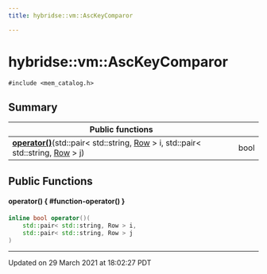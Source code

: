 ```yaml
---
title: hybridse::vm::AscKeyComparor

---
```

# hybridse::vm::AscKeyComparor



`#include <mem_catalog.h>`

## Summary


|  Public functions|            |
| -------------- | -------------- |
|**[operator()](/hybridse/usage/api/c++/Classes/structhybridse_1_1vm_1_1_asc_key_comparor.md#function-operator())**(std::pair< std::string, [Row](/hybridse/usage/api/c++/Classes/classhybridse_1_1codec_1_1_row.md) > i, std::pair< std::string, [Row](/hybridse/usage/api/c++/Classes/classhybridse_1_1codec_1_1_row.md) > j)| bool  |

## Public Functions

#### operator() { #function-operator() }

```cpp
inline bool operator()(
    std::pair< std::string, Row > i,
    std::pair< std::string, Row > j
)
```


-------------------------------

Updated on 29 March 2021 at 18:02:27 PDT